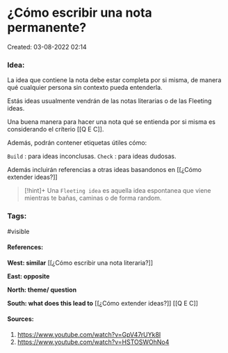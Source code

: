 # ¿Cómo escribir una nota permanente?

Created: 03-08-2022 02:14

### <span class="pink"> **Idea:** </span>
La idea que contiene la nota debe estar completa por si misma, de manera qué cualquier persona sin contexto pueda entenderla.

Estás ideas usualmente vendrán de las notas literarias o de las Fleeting ideas.

Una buena manera para hacer una nota qué se entienda por si misma es considerando el críterio [[Q E C]].

Además, podrán contener etiquetas útiles cómo:

`Build` : para ideas inconclusas.
`Check` : para ideas dudosas.

Además incluirán referencias a otras ideas basandonos en [[¿Cómo extender ideas?]]

> [!hint]+
> Una `Fleeting idea` es aquella idea espontanea que viene mientras te bañas, caminas o de forma random.

### <span class="orange"> **Tags:**</span>
<span class="tag"> #visible</span> 

#### <span class="green"> **References:**</span>

<span class="blue"> **West: similar** </span>
[[¿Cómo escribir una nota literaria?]]

<span class="blue"> **East: opposite** </span>

<span class="blue"> **North: theme/ question** </span>

<span class="blue"> **South: what does this lead to** </span>
[[¿Cómo extender ideas?]]
[[Q E C]]

#### <span class="purple"> **Sources:**</span>
1. https://www.youtube.com/watch?v=GpV47rUYk8I
2. https://www.youtube.com/watch?v=HSTOSWOhNo4